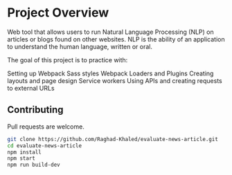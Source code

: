 # Project Overview

Web tool that allows users to run Natural Language Processing (NLP) on articles or blogs found on other websites. NLP is the ability of an application to understand the human language, written or oral.

The goal of this project is to practice with:

Setting up Webpack
Sass styles
Webpack Loaders and Plugins
Creating layouts and page design
Service workers
Using APIs and creating requests to external URLs

## Contributing
Pull requests are welcome.
```bash
git clone https://github.com/Raghad-Khaled/evaluate-news-article.git
cd evaluate-news-article
npm install
npm start
npm run build-dev
```